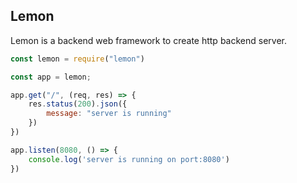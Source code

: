 ## Lemon
Lemon is a backend web framework to create http backend server.

```javascript
const lemon = require("lemon")

const app = lemon;

app.get("/", (req, res) => {
    res.status(200).json({
        message: "server is running"
    })
})

app.listen(8080, () => {
    console.log('server is running on port:8080')
})
```